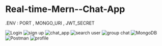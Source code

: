 # Real-time-Mern--Chat-App

.ENV : PORT ,
       MONGO_URI ,
       JWT_SECRET

![Login](https://github.com/user-attachments/assets/b33881fc-fbc4-4d4c-86ad-bd7b5f3f5032)
![sign up](https://github.com/user-attachments/assets/35238717-3d51-4481-9f17-560404083f62)
![chat_app](https://github.com/user-attachments/assets/f1119470-5042-40f4-ad98-92e7df88a497)
![search user](https://github.com/user-attachments/assets/51914b72-302d-46de-af90-d88944d43040)
![group chat](https://github.com/user-attachments/assets/8122ee17-718e-49c2-a485-b93f992edd71)
![MongoDB](https://github.com/user-attachments/assets/44034792-cb02-4476-a5ab-b1290f957d83)
![Postman](https://github.com/user-attachments/assets/036708ef-5940-4ef0-b76d-10631fe232a6)
![profile](https://github.com/user-attachments/assets/3344db4d-b602-4686-b446-53261a0af1bc)
